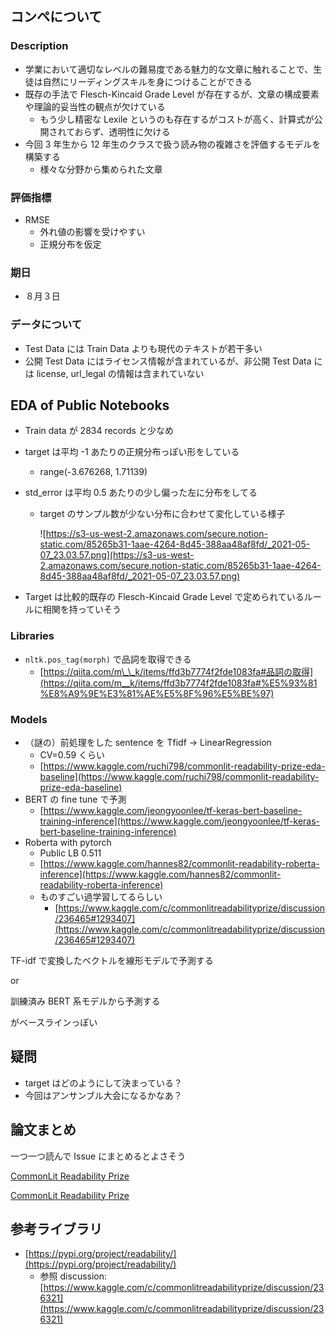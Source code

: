 ## コンペについて

### Description

- 学業において適切なレベルの難易度である魅力的な文章に触れることで、生徒は自然にリーディングスキルを身につけることができる
- 既存の手法で Flesch-Kincaid Grade Level が存在するが、文章の構成要素や理論的妥当性の観点が欠けている
  - もう少し精密な Lexile というのも存在するがコストが高く、計算式が公開されておらず、透明性に欠ける
- 今回 3 年生から 12 年生のクラスで扱う読み物の複雑さを評価するモデルを構築する
  - 様々な分野から集められた文章

### 評価指標

- RMSE
  - 外れ値の影響を受けやすい
  - 正規分布を仮定

### 期日

- ８月３日

### データについて

- Test Data には Train Data よりも現代のテキストが若干多い
- 公開 Test Data にはライセンス情報が含まれているが、非公開 Test Data には license, url_legal の情報は含まれていない

## EDA of Public Notebooks

- Train data が 2834 records と少なめ
- target は平均 -1 あたりの正規分布っぽい形をしている
  - range(-3.676268, 1.71139)
- std_error は平均 0.5 あたりの少し偏った左に分布をしてる

  - target のサンプル数が少ない分布に合わせて変化している様子

    ![https://s3-us-west-2.amazonaws.com/secure.notion-static.com/85265b31-1aae-4264-8d45-388aa48af8fd/_2021-05-07_23.03.57.png](https://s3-us-west-2.amazonaws.com/secure.notion-static.com/85265b31-1aae-4264-8d45-388aa48af8fd/_2021-05-07_23.03.57.png)

- Target は比較的既存の Flesch-Kincaid Grade Level で定められているルールに相関を持っていそう

### Libraries

- `nltk.pos_tag(morph)` で品詞を取得できる
  - [https://qiita.com/m\_\_k/items/ffd3b7774f2fde1083fa#品詞の取得](https://qiita.com/m__k/items/ffd3b7774f2fde1083fa#%E5%93%81%E8%A9%9E%E3%81%AE%E5%8F%96%E5%BE%97)

### Models

- （謎の）前処理をした sentence を Tfidf → LinearRegression
  - CV=0.59 くらい
  - [https://www.kaggle.com/ruchi798/commonlit-readability-prize-eda-baseline](https://www.kaggle.com/ruchi798/commonlit-readability-prize-eda-baseline)
- BERT の fine tune で予測
  - [https://www.kaggle.com/jeongyoonlee/tf-keras-bert-baseline-training-inference](https://www.kaggle.com/jeongyoonlee/tf-keras-bert-baseline-training-inference)
- Roberta with pytorch
  - Public LB 0.511
  - [https://www.kaggle.com/hannes82/commonlit-readability-roberta-inference](https://www.kaggle.com/hannes82/commonlit-readability-roberta-inference)
  - ものすごい過学習してるらしい
    - [https://www.kaggle.com/c/commonlitreadabilityprize/discussion/236465#1293407](https://www.kaggle.com/c/commonlitreadabilityprize/discussion/236465#1293407)

TF-idf で変換したベクトルを線形モデルで予測する

or

訓練済み BERT 系モデルから予測する

がベースラインっぽい

## 疑問

- target はどのようにして決まっている？
- 今回はアンサンブル大会になるかなあ？

## 論文まとめ

一つ一つ読んで Issue にまとめるとよさそう

[CommonLit Readability Prize](https://www.kaggle.com/c/commonlitreadabilityprize/discussion/236307)

[CommonLit Readability Prize](https://www.kaggle.com/c/commonlitreadabilityprize/discussion/236307#1292355)

## 参考ライブラリ

- [https://pypi.org/project/readability/](https://pypi.org/project/readability/)
  - 参照 discussion: [https://www.kaggle.com/c/commonlitreadabilityprize/discussion/236321](https://www.kaggle.com/c/commonlitreadabilityprize/discussion/236321)
